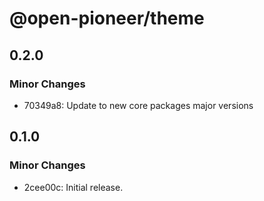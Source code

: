 # @open-pioneer/theme

## 0.2.0

### Minor Changes

-   70349a8: Update to new core packages major versions

## 0.1.0

### Minor Changes

-   2cee00c: Initial release.
